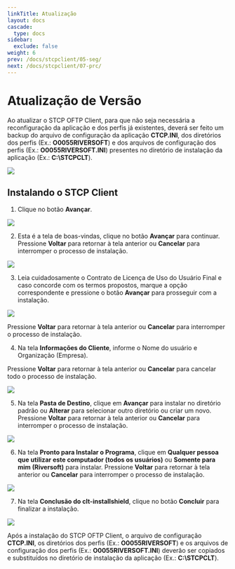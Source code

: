 ```yaml
---
linkTitle: Atualização
layout: docs
cascade:
  type: docs
sidebar:
  exclude: false
weight: 6
prev: /docs/stcpclient/05-seg/
next: /docs/stcpclient/07-prc/
---
```

# Atualização de Versão

Ao atualizar o STCP OFTP Client, para que não seja necessária a reconfiguração da aplicação e dos perfis já existentes, deverá ser feito um backup do arquivo de configuração da aplicação **CTCP.INI**, dos diretórios dos perfis (Ex.: **O0055RIVERSOFT**) e dos arquivos de configuração dos perfis (Ex.: **O0055RIVERSOFT.INI**) presentes no diretório de instalação da aplicação (Ex.: **C:\STCPCLT**).

![](backup.png)

## Instalando o STCP Client

1. Clique no botão **Avançar**.

![](upd-02.png)

2. Esta é a tela de boas-vindas, clique no botão **Avançar** para continuar.
   Pressione **Voltar** para retornar à tela anterior ou **Cancelar** para interromper o processo de instalação.

![](upd-01.png)

3. Leia cuidadosamente o Contrato de Licença de Uso do Usuário Final e caso concorde com os termos propostos, marque a opção correspondente e pressione o botão **Avançar** para prosseguir com a instalação.

![](upd-03.png)

Pressione **Voltar** para retornar à tela anterior ou **Cancelar** para interromper o processo de instalação.


4. Na tela **Informações do Cliente**, informe o Nome do usuário e Organização (Empresa).

Pressione **Voltar** para retornar à tela anterior ou **Cancelar** para cancelar todo o processo de instalação.

![](upd-04.png)

5. Na tela **Pasta de Destino**, clique em **Avançar** para instalar no diretório padrão ou **Alterar** para selecionar outro diretório ou criar um novo.
Pressione **Voltar** para retornar à tela anterior ou **Cancelar** para interromper o processo de instalação.

![](upd-05.png)

6. Na tela **Pronto para Instalar o Programa**, clique em **Qualquer pessoa que utilizar este computador (todos os usuários)** ou **Somente para mim (Riversoft)** para instalar.
   Pressione **Voltar** para retornar à tela anterior ou **Cancelar** para interromper o processo de instalação.

![](upd-06.png)

7. Na tela **Conclusão do clt-installshield**, clique no botão **Concluir** para finalizar a instalação.

![](upd-07.png)

Após a instalação do STCP OFTP Client, o arquivo de configuração **CTCP.INI**, os diretórios dos perfis (Ex.: **O0055RIVERSOFT**) e os arquivos de configuração dos perfis (Ex.: **O0055RIVERSOFT.INI**) deverão ser copiados e substituídos no diretório de instalação da aplicação (Ex.: **C:\STCPCLT**).
